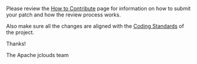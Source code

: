 Please review the [How to Contribute](https://cwiki.apache.org/confluence/display/JCLOUDS/Contribute) page for information on how to submit your patch and how the review process works.

Also make sure all the changes are aligned with the [Coding Standards](https://cwiki.apache.org/confluence/display/JCLOUDS/Writing+jclouds+Code) of the project.

Thanks!

The Apache jclouds team
